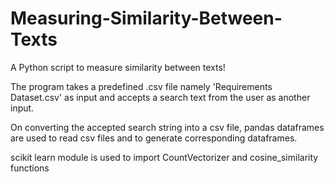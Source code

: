 # Measuring-Similarity-Between-Texts
A Python script to measure similarity between texts!

The program takes a predefined .csv file namely 'Requirements Dataset.csv' as input and accepts a search text from the user as another input.

On converting the accepted search string into a csv file, pandas dataframes are used to read csv files and to generate corresponding dataframes.

scikit learn module is used to import CountVectorizer and cosine_similarity functions

